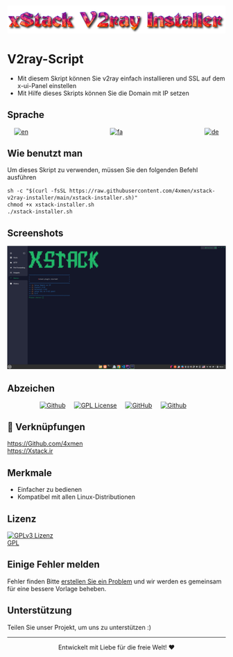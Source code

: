 <div align="center">
<img src="assets/README/V2ray-Script.png">
</div>


# V2ray-Script

+ Mit diesem Skript können Sie v2ray einfach installieren und SSL auf dem x-ui-Panel einstellen
+ Mit Hilfe dieses Skripts können Sie die Domain mit IP setzen

## Sprache
<div align="center">

[![en](https://img.shields.io/badge/Lang-English-blue.svg)](https://github.com/4xmen/xstack-v2ray-installer/blob/master/README.md) &nbsp;&nbsp;&nbsp;&nbsp;&nbsp;&nbsp;&nbsp;&nbsp;&nbsp;&nbsp;&nbsp;&nbsp;&nbsp;&nbsp;&nbsp;&nbsp;&nbsp;&nbsp;&nbsp;&nbsp;&nbsp;&nbsp;&nbsp;&nbsp;&nbsp;&nbsp;&nbsp;&nbsp;&nbsp;&nbsp;&nbsp;&nbsp;&nbsp;&nbsp;&nbsp;&nbsp;&nbsp;&nbsp;&nbsp;&nbsp;&nbsp;&nbsp;&nbsp;&nbsp;&nbsp;&nbsp;
[![fa](https://img.shields.io/badge/Lang-Persian-green.svg)](https://github.com/4xmen/xstack-v2ray-installer/blob/master/README.fa.md) &nbsp;&nbsp;&nbsp;&nbsp;&nbsp;&nbsp;&nbsp;&nbsp;&nbsp;&nbsp;&nbsp;&nbsp;&nbsp;&nbsp;&nbsp;&nbsp;&nbsp;&nbsp;&nbsp;&nbsp;&nbsp;&nbsp;&nbsp;&nbsp;&nbsp;&nbsp;&nbsp;&nbsp;&nbsp;&nbsp;&nbsp;&nbsp;&nbsp;&nbsp;&nbsp;&nbsp;&nbsp;&nbsp;&nbsp;&nbsp;&nbsp;&nbsp;&nbsp;&nbsp;&nbsp;&nbsp;
[![de](https://img.shields.io/badge/Lang-Deutsch-yellow.svg)](https://github.com/4xmen/xstack-v2ray-installer/blob/master/README.de.md)

</div>

## Wie benutzt man

Um dieses Skript zu verwenden, müssen Sie den folgenden Befehl ausführen

```shell
sh -c "$(curl -fsSL https://raw.githubusercontent.com/4xmen/xstack-v2ray-installer/main/xstack-installer.sh)"
chmod +x xstack-installer.sh
./xstack-installer.sh
```
## 

## Screenshots

<div align="center">
<img src="assets/README/v2ray-installer.png" width="600px" >
</div>

## Abzeichen

<div align="center">

[![Github](https://img.shields.io/badge/V2ray-Script-black.svg)](https://github.com/4xmen/xstack-v2ray-installer) &nbsp;&nbsp;&nbsp;
[![GPL License](https://img.shields.io/badge/License-GPL-green.svg)](https://choosealicense.com/licenses/GPL/) &nbsp;&nbsp;&nbsp;
[![GitHub](https://img.shields.io/badge/Github-Xstack-red.svg)](https://Github.com/Xstack) &nbsp;&nbsp;&nbsp;
[![Github](https://img.shields.io/badge/Github-4xmen-blue.svg)](https://Github.com/4xmen) &nbsp;&nbsp;&nbsp;

</div>

## 🔗 Verknüpfungen

https://Github.com/4xmen
<br>
https://Xstack.ir

## Merkmale

- Einfacher zu bedienen
- Kompatibel mit allen Linux-Distributionen


## Lizenz

 [![GPLv3 Lizenz](https://img.shields.io/badge/Lizenz-GPL%20v3-yellow.svg)](https://opensource.org/licenses/)
<br>
 [GPL](https://www.gnu.org/licenses/gpl-3.0.en.html)    


## Einige Fehler melden
Fehler finden Bitte [erstellen Sie ein Problem](https://github.com/4xmen/xstack-v2ray-installer/issues) und wir werden es gemeinsam für eine bessere Vorlage beheben.

## Unterstützung

Teilen Sie unser Projekt, um uns zu unterstützen :)

<hr>

<div align="center"> Entwickelt mit Liebe für die freie Welt! ❤️</div>


